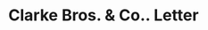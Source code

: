---
doi: 10.7916/D8892J3B
date_other: '1901'
date_other_textual: '1901'
form: correspondence
genre:
- Letters (correspondence)
name:
- Clarke Bros. & Co.
object_in_context_url: https://biggert.cul.columbia.edu/items/view/ave_biggert_01838
subject_hierarchical_geographic:
- Peoria, Illinois, United States
subject_name:
- Clarke Bros. & Co.
title: Clarke Bros. & Co.. Letter
sort_title: Clarke Bros. & Co.. Letter
call_number: ave_biggert_01838
coordinates:
- 40.72083333333334,-89.60944444444443
pid: ave_biggert_01838
identifiers: ave_biggert_01838
canvas_id: ldpd:397096
permalink: "/items/ave_biggert_01838/"
layout: iiif-image-page
---